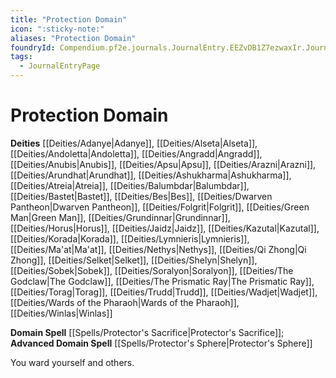 ```yaml
---
title: "Protection Domain"
icon: ":sticky-note:"
aliases: "Protection Domain"
foundryId: Compendium.pf2e.journals.JournalEntry.EEZvDB1Z7ezwaxIr.JournalEntryPage.Dx47K8wpx8KZUa9S
tags:
  - JournalEntryPage
---
```


# Protection Domain
**Deities** [[Deities/Adanye|Adanye]], [[Deities/Alseta|Alseta]], [[Deities/Andoletta|Andoletta]], [[Deities/Angradd|Angradd]], [[Deities/Anubis|Anubis]], [[Deities/Apsu|Apsu]], [[Deities/Arazni|Arazni]], [[Deities/Arundhat|Arundhat]], [[Deities/Ashukharma|Ashukharma]], [[Deities/Atreia|Atreia]], [[Deities/Balumbdar|Balumbdar]], [[Deities/Bastet|Bastet]], [[Deities/Bes|Bes]], [[Deities/Dwarven Pantheon|Dwarven Pantheon]], [[Deities/Folgrit|Folgrit]], [[Deities/Green Man|Green Man]], [[Deities/Grundinnar|Grundinnar]], [[Deities/Horus|Horus]], [[Deities/Jaidz|Jaidz]], [[Deities/Kazutal|Kazutal]], [[Deities/Korada|Korada]], [[Deities/Lymnieris|Lymnieris]], [[Deities/Ma'at|Ma'at]], [[Deities/Nethys|Nethys]], [[Deities/Qi Zhong|Qi Zhong]], [[Deities/Selket|Selket]], [[Deities/Shelyn|Shelyn]], [[Deities/Sobek|Sobek]], [[Deities/Soralyon|Soralyon]], [[Deities/The Godclaw|The Godclaw]], [[Deities/The Prismatic Ray|The Prismatic Ray]], [[Deities/Torag|Torag]], [[Deities/Trudd|Trudd]], [[Deities/Wadjet|Wadjet]], [[Deities/Wards of the Pharaoh|Wards of the Pharaoh]], [[Deities/Winlas|Winlas]]

**Domain Spell** [[Spells/Protector's Sacrifice|Protector's Sacrifice]]; **Advanced Domain Spell** [[Spells/Protector's Sphere|Protector's Sphere]]

You ward yourself and others.